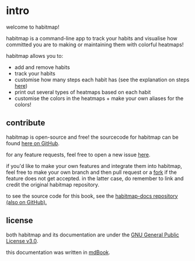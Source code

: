 # intro
welcome to habitmap!

habitmap is a command-line app to track your habits and visualise how committed you are to making or maintaining them with colorful heatmaps!

habitmap allows you to:
- add and remove habits
- track your habits
- customise how many steps each habit has (see the explanation on steps [here](commands/habit.md/#steps))
- print out several types of heatmaps based on each habit
- customise the colors in the heatmaps + make your own aliases for the colors!

## contribute
habitmap is open-source and free! the sourcecode for habitmap can be found [here on GitHub](https://github.com/shuu-wasseo/habitmap). 

for any feature requests, feel free to open a new issue [here](https://github.com/shuu-wasseo/habitmap/issues).

if you'd like to make your own features and integrate them into habitmap, feel free to make your own branch and then pull request or a [fork](https://github.com/shuu-wasseo/habitmap/fork) if the feature does not get accepted. in the latter case, do remember to link and credit the original habitmap repository.

to see the source code for this book, see the [habitmap-docs repository (also on GitHub).](https://github.com/shuu-wasseo/habitmap-docs)

## license
both habitmap and its documentation are under the [GNU General Public License v3.0](https://github.com/shuu-wasseo/habitmap/blob/main/LICENSE).

this documentation was written in [mdBook](https://github.com/rust-lang/mdBook).
